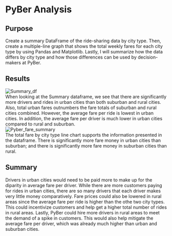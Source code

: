 # PyBer Analysis
## Purpose
Create a summary DataFrame of the ride-sharing data by city type. Then, create a multiple-line graph that shows the total weekly fares for each city type
by using Pandas and Matplotlib. Lastly, I will summarize how the data differs by city type and how those differences can be used by decision-makers at PyBer.
## Results
![Summary_df](https://user-images.githubusercontent.com/87148177/133000077-a7f30304-c9a7-4ac7-809a-6343bb625402.png)\
When looking at the Summary dataframe, we see that there are significantly more drivers and rides in urban cities
than both suburban and rural cities. Also, total urban fares outnumbers the fare totals of suburban and rural cities combined. 
However, the average fare per ride is lowest in urban cities. 
In addition, the average fare per driver is much lower in urban cities compared to rural and suburban.\
![Pyber_fare_summary](https://user-images.githubusercontent.com/87148177/133000449-5d93ed67-ba63-4473-b8c3-976528df6a55.png)\
The total fare by city type line chart supports the information presented in the dataframe. 
There is significantly more fare money in urban cities than suburban; and there is significantly more fare money in suburban cities than rural.
## Summary
Drivers in urban cities would need to be paid more to make up for the diparity in average fare per driver.
While there are more customers paying for rides in urban cities, there are so many drivers that each driver makes very little money comparatively.
Fare prices could also be lowered in rural areas since the average fare per ride is higher than the othe two city types. 
This could incentivize customers and help get a higher total number of rides in rural areas.
Lastly, PyBer could hire more drivers in rural areas to meet the demand of a spike in customers. 
This would also help mitigate the average fare per driver, which was already much higher than urban and suburban cities.

